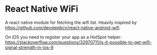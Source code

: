 # React Native WiFi
A react native module for fetching the wifi list. Heavily inspired by https://github.com/devstepbcn/react-native-android-wifi.

On iOS you need to register your app as a HotSpot helper: https://stackoverflow.com/questions/32970711/is-it-possible-to-get-wifi-signal-strength-in-ios-9
